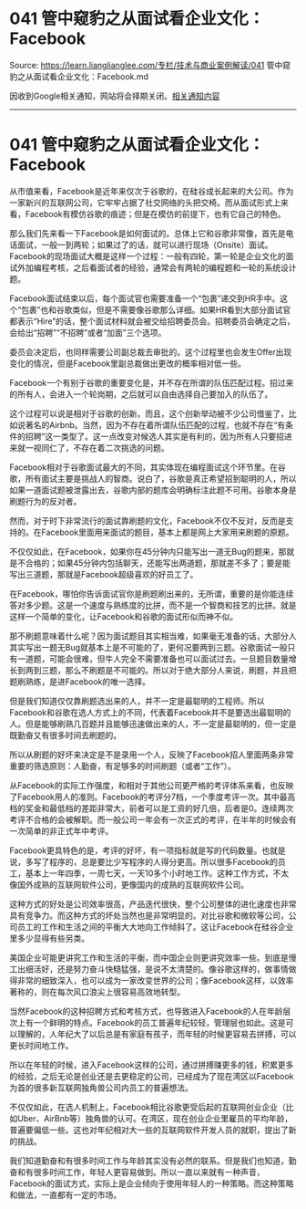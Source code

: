 # 041 管中窥豹之从面试看企业文化：Facebook 

Source: https://learn.lianglianglee.com/专栏/技术与商业案例解读/041 管中窥豹之从面试看企业文化：Facebook.md

因收到Google相关通知，网站将会择期关闭。[相关通知内容](https://lumendatabase.org/notices/44265620)

---

# 041 管中窥豹之从面试看企业文化：Facebook

从市值来看，Facebook是近年来仅次于谷歌的，在硅谷成长起来的大公司。作为一家新兴的互联网公司，它牢牢占据了社交网络的头把交椅。而从面试形式上来看，Facebook有模仿谷歌的痕迹；但是在模仿的前提下，也有它自己的特色。

那么我们先来看一下Facebook是如何面试的。总体上它和谷歌非常像，首先是电话面试，一般一到两轮；如果过了的话，就可以进行现场（Onsite）面试。Facebook的现场面试大概是这样一个过程：一般有四轮，第一轮是企业文化的面试外加编程考核，之后看面试者的经验，通常会有两轮的编程题和一轮的系统设计题。

Facebook面试结束以后，每个面试官也需要准备一个“包裹”递交到HR手中。这个“包裹”也和谷歌类似，但是不需要像谷歌那么详细。如果HR看到大部分面试官都表示“Hire”的话，整个面试材料就会被交给招聘委员会。招聘委员会确定之后，会给出“招聘”“不招聘”或者“加面”三个选项。

委员会决定后，也同样需要公司副总裁去审批的。这个过程里也会发生Offer出现变化的情况，但是Facebook里副总裁做出更改的概率相对低一些。

Facebook一个有别于谷歌的重要变化是，并不存在所谓的队伍匹配过程。招过来的所有人，会进入一个轮岗期，之后就可以自由选择自己要加入的队伍了。

这个过程可以说是相对于谷歌的创新。而且，这个创新举动被不少公司借鉴了，比如说著名的Airbnb。当然，因为不存在着所谓队伍匹配的过程，也就不存在“有条件的招聘”这一类型了。这一点改变对候选人其实是有利的，因为所有人只要招进来就一视同仁了，不存在着二次挑选的问题。

Facebook相对于谷歌面试最大的不同，其实体现在编程面试这个环节里。在谷歌，所有面试主要是挑战人的智商。说白了，谷歌是真正希望招到聪明的人，所以如果一道面试题被泄露出去，谷歌内部的题库会明确标注此题不可用。谷歌本身是刷题行为的反对者。

然而，对于时下非常流行的面试靠刷题的文化，Facebook不仅不反对，反而是支持的。在Facebook里面用来面试的题目，基本上都是网上大家用来刷题的原题。

不仅仅如此，在Facebook，如果你在45分钟内只能写出一道无Bug的题来，那就是不合格的；如果45分钟内包括聊天，还能写出两道题，那就差不多了；要是能写出三道题，那就是Facebook超级喜欢的好员工了。

在Facebook，哪怕你告诉面试官你是刷题刷出来的，无所谓，重要的是你能连续答对多少题。这是一个速度与熟练度的比拼，而不是一个智商和技艺的比拼。就是这样一个简单的变化，让Facebook和谷歌的面试形似而神不似。

那不刷题意味着什么呢？因为面试题目其实相当难，如果毫无准备的话，大部分人其实写出一题无Bug就基本上是不可能的了，更何况要两到三题。谷歌面试一般只有一道题，可能会很难，但牛人完全不需要准备也可以面试过去。一旦题目数量增长到两到三题，那么不刷题是不可能的。所以对于绝大部分人来说，刷题，并且把题刷熟练，是进Facebook的唯一选择。

但是我们知道仅仅靠刷题选出来的人，并不一定是最聪明的工程师。所以Facebook和谷歌在选人方式上的不同，代表着Facebook并不是要选出最聪明的人。但是能够刷熟几百题并且能够迅速做出来的人，不一定是最聪明的，但一定是既勤奋又有很多时间去刷题的。

所以从刷题的好坏来决定是不是录用一个人，反映了Facebook招人里面两条非常重要的筛选原则：人勤奋，有足够多的时间刷题（或者“工作”）。

从Facebook的实际工作强度，和相对于其他公司更严格的考评体系来看，也反映了Facebook用人的准则。Facebook的考评分7档，一个季度考评一次。其中最高档的奖金和最低档的差距非常大，前者可以是工资的好几倍，后者是0。连续两次考评不合格的会被解职。而一般公司一年会有一次正式的考评，在半年的时候会有一次简单的非正式年中考评。

Facebook更具特色的是，考评的好坏，有一项指标就是写的代码数量。也就是说，多写了程序的，总是要比少写程序的人得分更高。所以很多Facebook的员工，基本上一年四季，一周七天，一天10多个小时地工作。这种工作方式，不太像国外成熟的互联网软件公司，更像国内的成熟的互联网软件公司。

这种方式的好处是公司效率很高，产品迭代很快，整个公司整体的进化速度也非常具有竞争力。而这种方式的坏处当然也是非常明显的。对比谷歌和微软等公司，公司员工的工作和生活之间的平衡大大地向工作倾斜了。这让Facebook在硅谷企业里多少显得有些另类。

美国企业可能更讲究工作和生活的平衡，而中国企业则更讲究效率一些。到底是慢工出细活好，还是努力奋斗快糙猛强，是说不太清楚的。像谷歌这样的，做事情做得非常的细致深入，也可以成为一家改变世界的公司；像Facebook这样，以效率著称的，则在每次风口浪尖上很容易高效地转型。

当然Facebook的这种招聘方式和考核方式，也导致进入Facebook的人在年龄层次上有一个鲜明的特点。Facebook的员工普遍年纪较轻，管理层也如此。这是可以理解的，人年纪大了以后总是有家庭有孩子，而年轻的时候更容易去拼搏，可以更长时间地工作。

所以在年轻的时候，进入Facebook这样的公司，通过拼搏赚更多的钱，积累更多的经验，之后无论是创业还是去更稳定的公司，已经成为了现在湾区以Facebook为首的很多新互联网独角兽公司内员工的普遍想法。

不仅仅如此，在选人机制上，Facebook相比谷歌更受后起的互联网创业企业（比如Uber、AirBnb等）独角兽的认可。在湾区，现在创业企业里雇员的平均年龄，普遍要偏低一些。这也对年纪相对大一些的互联网软件开发人员的就职，提出了新的挑战。

我们知道勤奋和有很多时间工作与年龄其实没有必然的联系。但是我们也知道，勤奋和有很多时间工作，年轻人更容易做到。所以一直以来就有一种声音，Facebook的面试方式，实际上是企业倾向于使用年轻人的一种策略。而这种策略和做法，一直都有一定的市场。